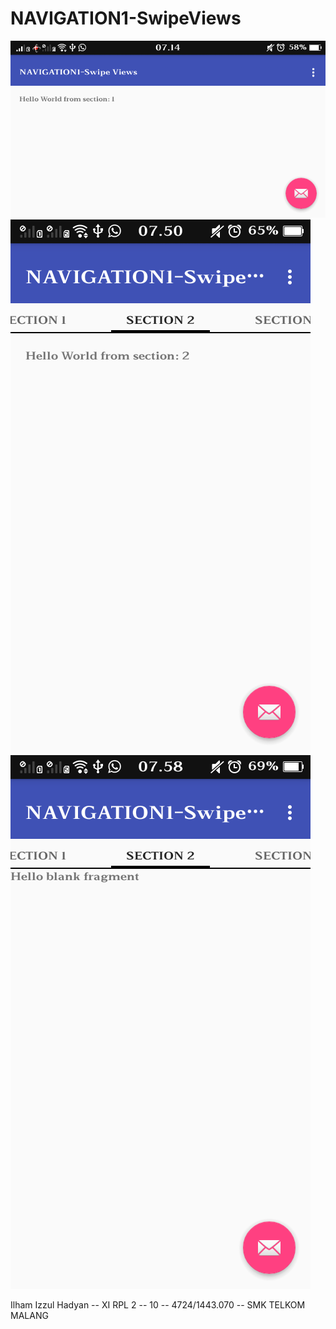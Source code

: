 # NAVIGATION1-SwipeViews

![Screenshot](https://raw.githubusercontent.com/ilhamizzul/NAVIGATION1-SwipeViews/master/Screenshot_2017-02-07-07-14-31-940.png) 
![Screenshot](https://raw.githubusercontent.com/ilhamizzul/NAVIGATION1-SwipeViews/master/Screenshot_2017-02-07-07-50-35-31.png) 
![Screenshot](https://raw.githubusercontent.com/ilhamizzul/NAVIGATION1-SwipeViews/master/Screenshot_2017-02-07-07-58-49-849.png) 

 Ilham Izzul Hadyan -- XI RPL 2 -- 10 -- 4724/1443.070 -- SMK TELKOM MALANG
